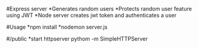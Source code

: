 #Express server
  *Generates random users
  *Protects random user feature using JWT
  *Node server creates jwt token and authenticates a user

#Usage
*npm install
*nodemon server.js

#/public
*start httpserver
pythom -m SimpleHTTPServer
